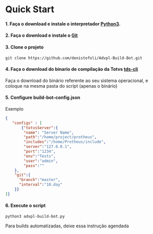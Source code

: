 # Quick Start

#### 1. Faça o download e instale o interpretador [Python3](https://www.python.org/).

#### 2. Faça o download e instale o [Git](https://git-scm.com/)

#### 3. Clone o projeto
```git clone https://github.com/denistofoli/Advpl-Build-Bot.git```

#### 4. Faça o download do binario de compilação da Totvs [tds-cli](https://github.com/totvs/tds-ls)
Faça o download do binário referente ao seu sistema operacional, e coloque na mesma pasta do script (apenas o binário)

#### 5. Configure build-bot-config.json
Exemplo
```json
{
   "configs" : [
       {"totvsServer":{
        "name": "Server Name",
        "path":"/home/project/protheus",
        "includes":"/home/Protheus/include",
        "server":"127.0.0.1",
        "port":"1234",
        "env":"Tests",
        "user":"admin",
        "pass":""
    },
    "git":{
      "branch":"master",
      "interval":"10.day"  
    }}
]}
```

#### 6. Execute o script
```python3 advpl-build-bot.py```

Para builds automatizadas, deixe essa instrução agendada
